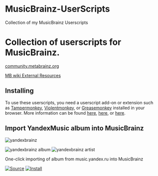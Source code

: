 # MusicBrainz-UserScripts
Collection of my MusicBrainz Userscripts

# Collection of userscripts for MusicBrainz.

[community.metabrainz.org](https://community.metabrainz.org/t/a-new-musicbrainz-user-script-was-released/77897)

[MB wiki External Resources](http://wiki.musicbrainz.org/External_Resources#User_scripts_.2F_GreaseMonkey_.2F_User_javascripts_.2F_UserJS)

## Installing

To use these userscripts, you need a userscript add-on or extension such as [Tampermonkey](https://www.tampermonkey.net/), [Violentmonkey](https://violentmonkey.github.io/), or [Greasemonkey](https://addons.mozilla.org/en-GB/firefox/addon/greasemonkey/) installed in your browser. More information can be found [here](https://stackapps.com/tags/script/info), [here](https://openuserjs.org/about/Userscript-Beginners-HOWTO), or [here](https://userscripts-mirror.org/about/installing.html).

## Import YandexMusic album into MusicBrainz
![yandexbrainz](https://github.com/Druidblack/MusicBrainz-UserScripts/blob/main/add/yandexbrainz.png)

![yandexbrainz album](https://github.com/Druidblack/MusicBrainz-UserScripts/blob/main/add/yandex%20album.jpg)
![yandexbrainz artist](https://github.com/Druidblack/MusicBrainz-UserScripts/blob/main/add/yandex%20artist.jpg)

One-click importing of album from music.yandex.ru into MusicBrainz

[![Source](https://github.com/Druidblack/MusicBrainz-UserScripts/blob/main/add/Source-button.png)](https://github.com/Druidblack/MusicBrainz-UserScripts/blob/main/yandexmusic_import_album.user.js)
[![Install](https://github.com/Druidblack/MusicBrainz-UserScripts/blob/main/add/Install-button.png)](https://github.com/Druidblack/MusicBrainz-UserScripts/raw/main/yandexmusic_import_album.user.js)
